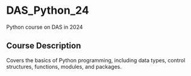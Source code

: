 # DAS_Python_24
Python course on DAS in 2024

## Course Description

Covers the basics of Python programming, including data types, control structures, functions, modules, and packages.
